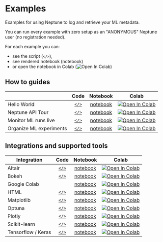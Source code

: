 # Examples

Examples for using Neptune to log and retrieve your ML metadata. 

You can run every example with zero setup as an "ANONYMOUS" Neptune user (no registration needed).

For each example you can:
- see the script (<code></></code>), 
- see rendered notebook (notebook) 
- or open the notebook in Colab (![Open In Colab](https://colab.research.google.com/assets/colab-badge.svg))

## How to guides

|  | Code | Notebook | Colab |
| ----------- | :---: | :------: | :---: |
| Hello World | [<code></></code>](how-to-guides/hello-world/scripts/Neptune_hello_world.py) | [notebook](how-to-guides/hello-world/notebooks/Neptune_hello_world.ipynb) | [![Open In Colab](https://colab.research.google.com/assets/colab-badge.svg)](https://colab.research.google.com/github/neptune-ai/examples/blob/master/how-to-guides/hello-world/notebooks/Neptune_hello_world.ipynb) |
| Neptune API Tour | [<code></></code>](./how-to-guides/how-it-works/scripts) | [notebook](how-to-guides/how-it-works/notebooks/Neptune_API_Tour.ipynb) | [![Open In Colab](https://colab.research.google.com/assets/colab-badge.svg)](https://colab.research.google.com/github/neptune-ai/examples/blob/master/how-to-guides/how-it-works/notebooks/Neptune_API_Tour.ipynb) |
| Monitor ML runs live | [<code></></code>](how-to-guides/monitor-ml-runs/scripts/Monitor_ML_runs_live.py) | [notebook](how-to-guides/monitor-ml-runs/notebooks/Monitor_ML_runs_live.ipynb) | [![Open In Colab](https://colab.research.google.com/assets/colab-badge.svg)](https://colab.research.google.com/github/neptune-ai/examples/blob/master/how-to-guides/monitor-ml-runs/notebooks/Monitor_ML_runs_live.ipynb) |
| Organize ML experiments | [<code></></code>](how-to-guides/organize-ml-experimentation/scripts/Organize_ML_runs.py) | [notebook](how-to-guides/organize-ml-experimentation/notebooks/Organize_ML_runs.ipynb) | [![Open In Colab](https://colab.research.google.com/assets/colab-badge.svg)](https://colab.research.google.com/github/neptune-ai/examples/blob/master/how-to-guides/organize-ml-experimentation/notebooks/Organize_ML_runs.ipynb) |

## Integrations and supported tools 

| Integration | Code | Notebook | Colab |
| ----------- | :---: | :------: | :---: |
| Altair | [<code></></code>](./integrations-and-supported-tools/altair/scripts) | [notebook](./integrations-and-supported-tools/altair/notebooks/Neptune_Altair_Support.ipynb) | [![Open In Colab](https://colab.research.google.com/assets/colab-badge.svg)](https://colab.research.google.com/github/neptune-ai/examples/blob/master/integrations-and-supported-tools/altair/notebooks/Neptune_Altair_Support.ipynb) |
| Bokeh | [<code></></code>](./integrations-and-supported-tools/bokeh/scripts) | [notebook](./integrations-and-supported-tools/bokeh/notebooks/Neptune_Bokeh_Support.ipynb) | [![Open In Colab](https://colab.research.google.com/assets/colab-badge.svg)](https://colab.research.google.com/github/neptune-ai/examples/blob/master/integrations-and-supported-tools/bokeh/notebooks/Neptune_Bokeh_Support.ipynb) |
| Google Colab | | [notebook](integrations-and-supported-tools/colab/Neptune_Colab.ipynb) | [![Open In Colab](https://colab.research.google.com/assets/colab-badge.svg)](https://colab.research.google.com/github/neptune-ai/examples/blob/master/integrations-and-supported-tools/colab/Neptune_Colab.ipynb) |
| HTML | [<code></></code>](./integrations-and-supported-tools/html/scripts) | [notebook](integrations-and-supported-tools/html/notebooks/Neptune_HTML_Support.ipynb) | [![Open In Colab](https://colab.research.google.com/assets/colab-badge.svg)](https://colab.research.google.com/github/neptune-ai/examples/blob/master/integrations-and-supported-tools/html/Neptune_HTML_Support.ipynb) |
| Matplotlib | [<code></></code>](./integrations-and-supported-tools/matplotlib/scripts) | [notebook](./integrations-and-supported-tools/matplotlib/notebooks/Neptune_Matplotlib_Support.ipynb) | [![Open In Colab](https://colab.research.google.com/assets/colab-badge.svg)](https://colab.research.google.com/github/neptune-ai/examples/blob/master/integrations-and-supported-tools/matplotlib/notebooks/Neptune_Matplotlib_Support.ipynb) |
| Optuna | [<code></></code>](./integrations-and-supported-tools/optuna/scripts) | [notebook](./integrations-and-supported-tools/optuna/notebooks/Neptune_Optuna_integration.ipynb) | [![Open In Colab](https://colab.research.google.com/assets/colab-badge.svg)](https://colab.research.google.com/github/neptune-ai/examples/blob/master/integrations-and-supported-tools/optuna/notebooks/Neptune_Optuna_integration.ipynb) |
| Plotly | [<code></></code>](./integrations-and-supported-tools/plotly/scripts) | [notebook](./integrations-and-supported-tools/plotly/notebooks/Neptune_Plotly_Support.ipynb) | [![Open In Colab](https://colab.research.google.com/assets/colab-badge.svg)](https://colab.research.google.com/github/neptune-ai/examples/blob/master/integrations-and-supported-tools/plotly/notebooks/Neptune_Plotly_Support.ipynb) |
| Scikit-learn | [<code></></code>](./integrations-and-supported-tools/sklearn/scripts) | [notebook](./integrations-and-supported-tools/sklearn/notebooks/Neptune_Scikit_learn.ipynb) | [![Open In Colab](https://colab.research.google.com/assets/colab-badge.svg)](https://colab.research.google.com/github/neptune-ai/examples/blob/master/integrations-and-supported-tools/sklearn/notebooks/Neptune_Scikit_learn.ipynb) |
| Tensorflow / Keras | [<code></></code>](./integrations-and-supported-tools/tensorflow-keras/scripts) | [notebook](./integrations-and-supported-tools/tensorflow-keras/notebooks/Neptune_TensorFlow_Keras.ipynb) | [![Open In Colab](https://colab.research.google.com/assets/colab-badge.svg)](https://colab.research.google.com/github/neptune-ai/examples/blob/master/integrations-and-supported-tools/tensorflow-keras/notebooks/Neptune_TensorFlow_Keras.ipynb) |
